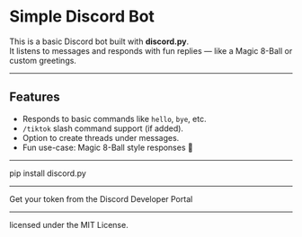 # Simple Discord Bot

This is a basic Discord bot built with **discord.py**.  
It listens to messages and responds with fun replies — like a Magic 8-Ball or custom greetings.

---

## Features

- Responds to basic commands like `hello`, `bye`, etc.
- `/tiktok` slash command support (if added).
- Option to create threads under messages.
- Fun use-case: Magic 8-Ball style responses 🎱

---
pip install discord.py

---

Get your token from the Discord Developer Portal

---
 licensed under the MIT License.




